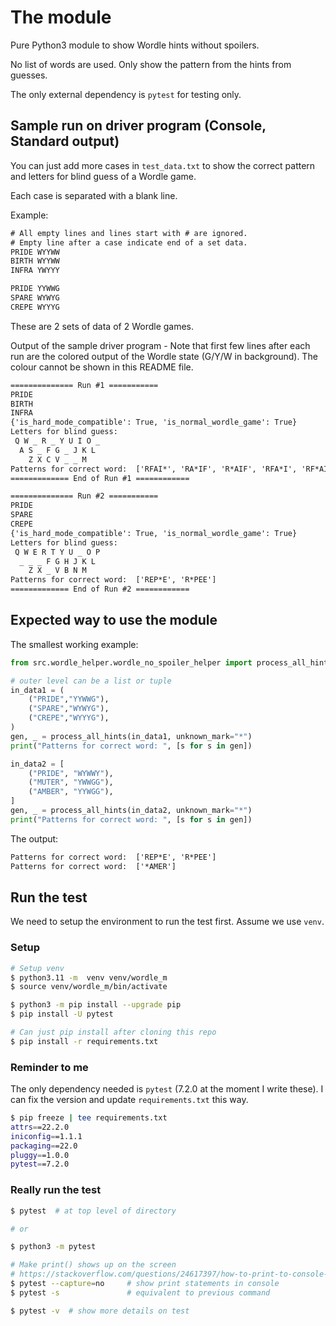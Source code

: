 # The module

Pure Python3 module to show Wordle hints without spoilers.

No list of words are used. Only show the pattern from the hints from guesses.

The only external dependency is `pytest` for testing only.

## Sample run on driver program (Console, Standard output)

You can just add more cases in `test_data.txt` to show the correct pattern and letters for blind guess of a Wordle game.

Each case is separated with a blank line.

Example:

```txt
# All empty lines and lines start with # are ignored.
# Empty line after a case indicate end of a set data.
PRIDE WYYWW
BIRTH WYYWW
INFRA YWYYY

PRIDE YYWWG
SPARE WYWYG
CREPE WYYYG
```

These are 2 sets of data of 2 Wordle games.

Output of the sample driver program - Note that first few lines after each run are the colored output of the Wordle state (G/Y/W in background). The colour cannot be shown in this README file.

```txt
============== Run #1 ===========
PRIDE
BIRTH
INFRA
{'is_hard_mode_compatible': True, 'is_normal_wordle_game': True}
Letters for blind guess:
 Q W _ R _ Y U I O _
  A S _ F G _ J K L
    Z X C V _ _ M
Patterns for correct word:  ['RFAI*', 'RA*IF', 'R*AIF', 'RFA*I', 'RF*AI', 'RA*FI', 'R*AFI', 'FA*IR', 'F*AIR', 'AF*IR', '*FAIR']
============= End of Run #1 ============

============== Run #2 ===========
PRIDE
SPARE
CREPE
{'is_hard_mode_compatible': True, 'is_normal_wordle_game': True}
Letters for blind guess:
 Q W E R T Y U _ O P
  _ _ _ F G H J K L
    Z X _ V B N M
Patterns for correct word:  ['REP*E', 'R*PEE']
============= End of Run #2 ============
```

## Expected way to use the module

The smallest working example:

```python
from src.wordle_helper.wordle_no_spoiler_helper import process_all_hints

# outer level can be a list or tuple
in_data1 = (
    ("PRIDE","YYWWG"),
    ("SPARE","WYWYG"),
    ("CREPE","WYYYG"),
)
gen, _ = process_all_hints(in_data1, unknown_mark="*")
print("Patterns for correct word: ", [s for s in gen])

in_data2 = [
    ("PRIDE", "WYWWY"),
    ("MUTER", "YWWGG"),
    ("AMBER", "YYWGG"),
]
gen, _ = process_all_hints(in_data2, unknown_mark="*")
print("Patterns for correct word: ", [s for s in gen])
```

The output:

```txt
Patterns for correct word:  ['REP*E', 'R*PEE']
Patterns for correct word:  ['*AMER']
```

## Run the test

We need to setup the environment to run the test first. Assume we use `venv`.

### Setup

```bash
# Setup venv
$ python3.11 -m  venv venv/wordle_m
$ source venv/wordle_m/bin/activate

$ python3 -m pip install --upgrade pip
$ pip install -U pytest

# Can just pip install after cloning this repo
$ pip install -r requirements.txt
```

### Reminder to me

The only dependency needed is `pytest` (7.2.0 at the moment I write these). I can fix the version and update `requirements.txt` this way.

```bash
$ pip freeze | tee requirements.txt
attrs==22.2.0
iniconfig==1.1.1
packaging==22.0
pluggy==1.0.0
pytest==7.2.0
```

### Really run the test

```bash
$ pytest  # at top level of directory

# or

$ python3 -m pytest

# Make print() shows up on the screen
# https://stackoverflow.com/questions/24617397/how-to-print-to-console-in-pytest
$ pytest --capture=no     # show print statements in console
$ pytest -s               # equivalent to previous command

$ pytest -v  # show more details on test
```
